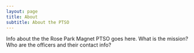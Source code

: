 ```yaml
---
layout: page
title: About
subtitle: About the PTSO
---
```


Info about the the Rose Park Magnet PTSO goes here. What is the mission? Who are
the officers and their contact info?
